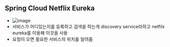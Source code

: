 ## Spring Cloud Netflix Eureka
  - ![image](https://user-images.githubusercontent.com/61530368/176656397-ad2f6bb8-2603-42c5-a897-f9b6f2c3752a.png)
  - 서비스가 어디있는지를 등록하고 검색을 하는게 discovery service라하고 netfilx eureka를 이용해 이것을 사용
  - 요청이 오면 필요한 서비스의 위치를 알려줌 
